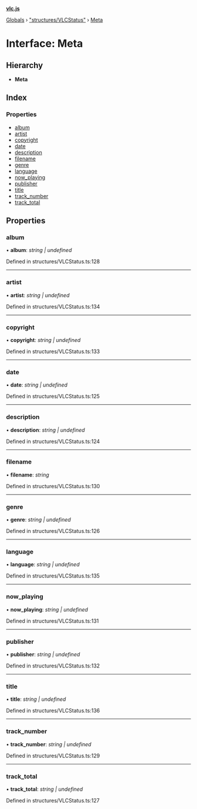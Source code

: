 **[vlc.js](../README.md)**

[Globals](../globals.md) › [&quot;structures/VLCStatus&quot;](../modules/_structures_vlcstatus_.md) › [Meta](_structures_vlcstatus_.meta.md)

# Interface: Meta

## Hierarchy

* **Meta**

## Index

### Properties

* [album](_structures_vlcstatus_.meta.md#album)
* [artist](_structures_vlcstatus_.meta.md#artist)
* [copyright](_structures_vlcstatus_.meta.md#copyright)
* [date](_structures_vlcstatus_.meta.md#date)
* [description](_structures_vlcstatus_.meta.md#description)
* [filename](_structures_vlcstatus_.meta.md#filename)
* [genre](_structures_vlcstatus_.meta.md#genre)
* [language](_structures_vlcstatus_.meta.md#language)
* [now_playing](_structures_vlcstatus_.meta.md#now_playing)
* [publisher](_structures_vlcstatus_.meta.md#publisher)
* [title](_structures_vlcstatus_.meta.md#title)
* [track_number](_structures_vlcstatus_.meta.md#track_number)
* [track_total](_structures_vlcstatus_.meta.md#track_total)

## Properties

###  album

• **album**: *string | undefined*

Defined in structures/VLCStatus.ts:128

___

###  artist

• **artist**: *string | undefined*

Defined in structures/VLCStatus.ts:134

___

###  copyright

• **copyright**: *string | undefined*

Defined in structures/VLCStatus.ts:133

___

###  date

• **date**: *string | undefined*

Defined in structures/VLCStatus.ts:125

___

###  description

• **description**: *string | undefined*

Defined in structures/VLCStatus.ts:124

___

###  filename

• **filename**: *string*

Defined in structures/VLCStatus.ts:130

___

###  genre

• **genre**: *string | undefined*

Defined in structures/VLCStatus.ts:126

___

###  language

• **language**: *string | undefined*

Defined in structures/VLCStatus.ts:135

___

###  now_playing

• **now_playing**: *string | undefined*

Defined in structures/VLCStatus.ts:131

___

###  publisher

• **publisher**: *string | undefined*

Defined in structures/VLCStatus.ts:132

___

###  title

• **title**: *string | undefined*

Defined in structures/VLCStatus.ts:136

___

###  track_number

• **track_number**: *string | undefined*

Defined in structures/VLCStatus.ts:129

___

###  track_total

• **track_total**: *string | undefined*

Defined in structures/VLCStatus.ts:127